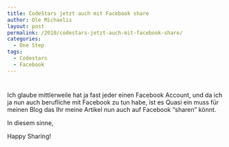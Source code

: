 ```yaml
---
title: CodeStars jetzt auch mit Facebook share
author: Ole Michaelis
layout: post
permalink: /2010/codestars-jetzt-auch-mit-facebook-share/
categories:
  - One Step
tags:
  - Codestars
  - Facebook
---
```

# 

Ich glaube mittlerweile hat ja fast jeder einen Facebook Account, und da ich ja nun auch berufliche mit Facebook zu tun habe, ist es Quasi ein muss für meinen Blog das Ihr meine Artikel nun auch auf Facebook “sharen” könnt.

In diesem sinne,

Happy Sharing!

